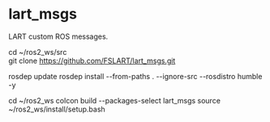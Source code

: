 # lart_msgs

LART custom ROS messages.

cd ~/ros2_ws/src  
git clone <https://github.com/FSLART/lart_msgs.git>

rosdep update
rosdep install --from-paths . --ignore-src --rosdistro humble -y

cd ~/ros2_ws
colcon build --packages-select lart_msgs
source ~/ros2_ws/install/setup.bash



